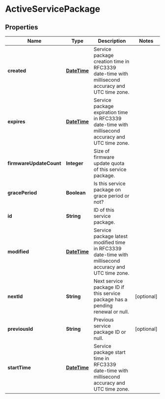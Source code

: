 
# ActiveServicePackage

## Properties
Name | Type | Description | Notes
------------ | ------------- | ------------- | -------------
**created** | [**DateTime**](DateTime.md) | Service package creation time in RFC3339 date-time with millisecond accuracy and UTC time zone. | 
**expires** | [**DateTime**](DateTime.md) | Service package expiration time in RFC3339 date-time with millisecond accuracy and UTC time zone. | 
**firmwareUpdateCount** | **Integer** | Size of firmware update quota of this service package. | 
**gracePeriod** | **Boolean** | Is this service package on grace period or not? | 
**id** | **String** | ID of this service package. | 
**modified** | [**DateTime**](DateTime.md) | Service package latest modified time in RFC3339 date-time with millisecond accuracy and UTC time zone. | 
**nextId** | **String** | Next service package ID if this service package has a pending renewal or null. |  [optional]
**previousId** | **String** | Previous service package ID or null. |  [optional]
**startTime** | [**DateTime**](DateTime.md) | Service package start time in RFC3339 date-time with millisecond accuracy and UTC time zone. | 



